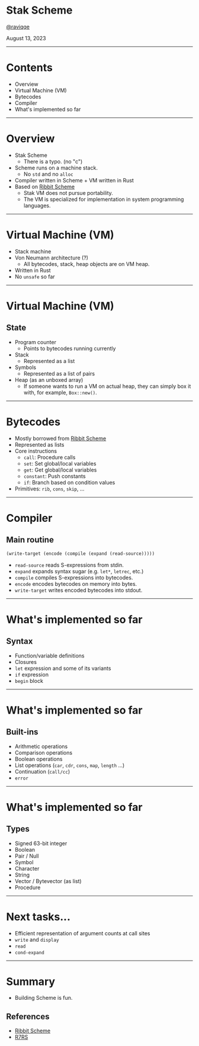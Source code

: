 # Stak Scheme

[@raviqqe](https://github.com/raviqqe)

August 13, 2023

---

# Contents

- Overview
- Virtual Machine (VM)
- Bytecodes
- Compiler
- What's implemented so far

---

# Overview

- Stak Scheme
  - There is a typo. (no "c")
- Scheme runs on a machine stack.
  - No `std` and no `alloc`
- Compiler written in Scheme + VM written in Rust
- Based on [Ribbit Scheme][ribbit]
  - Stak VM does not pursue portability.
  - The VM is specialized for implementation in system programming languages.

---

# Virtual Machine (VM)

- Stack machine
- Von Neumann architecture (?)
  - All bytecodes, stack, heap objects are on VM heap.
- Written in Rust
- No `unsafe` so far

---

# Virtual Machine (VM)

## State

- Program counter
  - Points to bytecodes running currently
- Stack
  - Represented as a list
- Symbols
  - Represented as a list of pairs
- Heap (as an unboxed array)
  - If someone wants to run a VM on actual heap, they can simply box it with, for example, `Box::new()`.

---

# Bytecodes

- Mostly borrowed from [Ribbit Scheme][ribbit]
- Represented as lists
- Core instructions
  - `call`: Procedure calls
  - `set`: Set global/local variables
  - `get`: Get global/local variables
  - `constant`: Push constants
  - `if`: Branch based on condition values
- Primitives: `rib`, `cons`, `skip`, ...

---

# Compiler

## Main routine

```scheme
(write-target (encode (compile (expand (read-source)))))
```

- `read-source` reads S-expressions from stdin.
- `expand` expands syntax sugar (e.g. `let*`, `letrec`, etc.)
- `compile` compiles S-expressions into bytecodes.
- `encode` encodes bytecodes on memory into bytes.
- `write-target` writes encoded bytecodes into stdout.

---

# What's implemented so far

## Syntax

- Function/variable definitions
- Closures
- `let` expression and some of its variants
- `if` expression
- `begin` block

---

# What's implemented so far

## Built-ins

- Arithmetic operations
- Comparison operations
- Boolean operations
- List operations (`car`, `cdr`, `cons`, `map`, `length` ...)
- Continuation (`call/cc`)
- `error`

---

# What's implemented so far

## Types

- Signed 63-bit integer
- Boolean
- Pair / Null
- Symbol
- Character
- String
- Vector / Bytevector (as list)
- Procedure

---

# Next tasks...

- Efficient representation of argument counts at call sites
- `write` and `display`
- `read`
- `cond-expand`

---

# Summary

- Building Scheme is fun.

## References

- [Ribbit Scheme][ribbit]
- [R7RS](https://small.r7rs.org/attachment/r7rs.pdf)

[ribbit]: https://github.com/udem-dlteam/ribbit/tree/main
